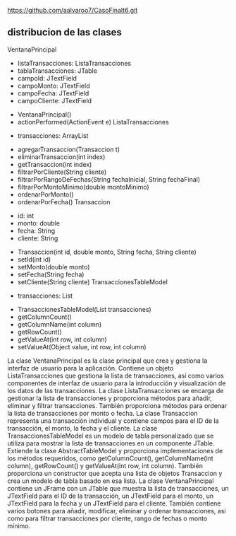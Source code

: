 https://github.com/aalvaroo7/CasoFinalt6.git

## distribucion de las clases


VentanaPrincipal
- listaTransacciones: ListaTransacciones
- tablaTransacciones: JTable
- campoId: JTextField
- campoMonto: JTextField
- campoFecha: JTextField
- campoCliente: JTextField
+ VentanaPrincipal()
+ actionPerformed(ActionEvent e)
ListaTransacciones
- transacciones: ArrayList<Transaccion>
+ agregarTransaccion(Transaccion t)
+ eliminarTransaccion(int index)
+ getTransaccion(int index)
+ filtrarPorCliente(String cliente)
+ filtrarPorRangoDeFechas(String fechaInicial, String fechaFinal)
+ filtrarPorMontoMinimo(double montoMinimo)
+ ordenarPorMonto()
+ ordenarPorFecha()
Transaccion
- id: int
- monto: double
- fecha: String
- cliente: String
+ Transaccion(int id, double monto, String fecha, String cliente)
+ setId(int id)
+ setMonto(double monto)
+ setFecha(String fecha)
+ setCliente(String cliente)
TransaccionesTableModel
- transacciones: List<Transaccion>
+ TransaccionesTableModel(List<Transaccion> transacciones)
+ getColumnCount()
+ getColumnName(int column)
+ getRowCount()
+ getValueAt(int row, int column)
+ setValueAt(Object value, int row, int column)

La clase VentanaPrincipal es la clase principal que crea y gestiona la interfaz de usuario para la aplicación. Contiene un objeto ListaTransacciones que gestiona la lista de transacciones, así como varios componentes de interfaz de usuario para la introducción y visualización de los datos de las transacciones.
La clase ListaTransacciones se encarga de gestionar la lista de transacciones y proporciona métodos para añadir, eliminar y filtrar transacciones. También proporciona métodos para ordenar la lista de transacciones por monto o fecha.
La clase Transaccion representa una transacción individual y contiene campos para el ID de la transacción, el monto, la fecha y el cliente.
La clase TransaccionesTableModel es un modelo de tabla personalizado que se utiliza para mostrar la lista de transacciones en un componente JTable. Extiende la clase AbstractTableModel y proporciona implementaciones de los métodos requeridos, como getColumnCount(), getColumnName(int column), getRowCount() y getValueAt(int row, int column). También proporciona un constructor que acepta una lista de objetos Transaccion y crea un modelo de tabla basado en esa lista.
La clase VentanaPrincipal contiene un JFrame con un JTable que muestra la lista de transacciones, un JTextField para el ID de la transacción, un JTextField para el monto, un JTextField para la fecha y un JTextField para el cliente. También contiene varios botones para añadir, modificar, eliminar y ordenar transacciones, así como para filtrar transacciones por cliente, rango de fechas o monto mínimo.
